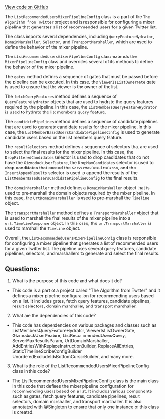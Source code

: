[View code on GitHub](https://github.com/misbahsy/the-algorithm/home-mixer/server/src/main/scala/com/twitter/home_mixer/product/list_recommended_users/ListRecommendedUsersMixerPipelineConfig.scala)

The `ListRecommendedUsersMixerPipelineConfig` class is a part of the `The Algorithm from Twitter` project and is responsible for configuring a mixer pipeline that generates a list of recommended users for a given Twitter list. 

The class imports several dependencies, including `QueryFeatureHydrator`, `DomainMarshaller`, `Selector`, and `TransportMarshaller`, which are used to define the behavior of the mixer pipeline. 

The `ListRecommendedUsersMixerPipelineConfig` class extends the `MixerPipelineConfig` class and overrides several of its methods to define the behavior of the mixer pipeline. 

The `gates` method defines a sequence of gates that must be passed before the pipeline can be executed. In this case, the `ViewerIsListOwnerGate` gate is used to ensure that the viewer is the owner of the list. 

The `fetchQueryFeatures` method defines a sequence of `QueryFeatureHydrator` objects that are used to hydrate the query features required by the pipeline. In this case, the `ListMembersQueryFeatureHydrator` is used to hydrate the list members query feature. 

The `candidatePipelines` method defines a sequence of candidate pipelines that are used to generate candidate results for the mixer pipeline. In this case, the `ListMemberBasedUsersCandidatePipelineConfig` is used to generate candidate users based on the list members query feature. 

The `resultSelectors` method defines a sequence of selectors that are used to select the final results for the mixer pipeline. In this case, the `DropFilteredCandidates` selector is used to drop candidates that do not have the `GizmoduckUserFeature`, the `DropMaxCandidates` selector is used to drop candidates that exceed the `ServerMaxResultsParam`, and the `InsertAppendResults` selector is used to append the results of the `ListMemberBasedUsersCandidatePipelineConfig` to the final results. 

The `domainMarshaller` method defines a `DomainMarshaller` object that is used to pre-marshall the domain objects required by the mixer pipeline. In this case, the `UrtDomainMarshaller` is used to pre-marshall the `Timeline` object. 

The `transportMarshaller` method defines a `TransportMarshaller` object that is used to marshall the final results of the mixer pipeline into a `urt.TimelineResponse` object. In this case, the `urtTransportMarshaller` is used to marshall the `Timeline` object. 

Overall, the `ListRecommendedUsersMixerPipelineConfig` class is responsible for configuring a mixer pipeline that generates a list of recommended users for a given Twitter list. The pipeline uses several query features, candidate pipelines, selectors, and marshallers to generate and select the final results.
## Questions: 
 1. What is the purpose of this code and what does it do?
- This code is a part of a project called "The Algorithm from Twitter" and it defines a mixer pipeline configuration for recommending users based on a list. It includes gates, fetch query features, candidate pipelines, result selectors, domain marshaller, and transport marshaller.

2. What are the dependencies of this code?
- This code has dependencies on various packages and classes such as ListMembersQueryFeatureHydrator, ViewerIsListOwnerGate, GizmoduckUserFeature, ListRecommendedUsersQuery, ServerMaxResultsParam, UrtDomainMarshaller, AddEntriesWithReplaceInstructionBuilder, ReplaceAllEntries, StaticTimelineScribeConfigBuilder, UnorderedExcludeIdsBottomCursorBuilder, and many more.

3. What is the role of the ListRecommendedUsersMixerPipelineConfig class in this code?
- The ListRecommendedUsersMixerPipelineConfig class is the main class in this code that defines the mixer pipeline configuration for recommending users based on a list. It includes various components such as gates, fetch query features, candidate pipelines, result selectors, domain marshaller, and transport marshaller. It is also annotated with @Singleton to ensure that only one instance of this class is created.